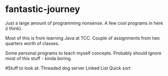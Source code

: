 # fantastic-journey
Just a large amount of programming nonsense. A few cool programs in here (i think).

Most of this is from learning Java at TCC. Couple of assignments from two quarters worth of classes.

Some personal programs to teach myself concepts. Probably should ignore most of this stuff - kinda boring.


#Stuff to look at:
Threaded dog server
Linked List
Quick sort
